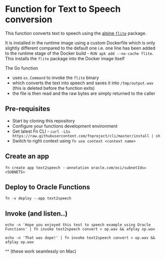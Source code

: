 # Function for Text to Speech conversion

This function converts text to speech using the [alpine `flite`](https://pkgs.alpinelinux.org/package/v3.8/main/x86_64/flite) package. 

It is installed in the runtime image using a custom Dockerfile which is only slightly different compared to the default one i.e. one line has been added to the runtime stage of the Docker build - `RUN apk add --no-cache flite`. This installs the `flite` package into the Docker image itself

The Go function 
- uses `os.Command` to invoke the `flite` binary
- which converts the text into speech and saves it into `/tmp/output.wav` (this is deleted before the function exits)
- the file is then read and the raw bytes are simply returned to the caller


## Pre-requisites

- Start by cloning this repository
- Configure your functions development environment
- Get latest Fn CLI - `curl -LSs https://raw.githubusercontent.com/fnproject/cli/master/install | sh`
- Switch to right context using `fn use context <context name>`

## Create an app

`fn create app text2speech --annotation oracle.com/oci/subnetIds=<SUBNETS>`

## Deploy to Oracle Functions

`fn -v deploy --app text2speech`

## Invoke (and listen..)

`echo -n 'Hope you enjoyed this text to speech example using Oracle Functions' | fn invoke text2speech convert > op.wav && afplay op.wav` 

`echo -n 'That was dope!' | fn invoke text2speech convert > op.wav && afplay op.wav` 

^^ (these work seamlessly on Mac)
